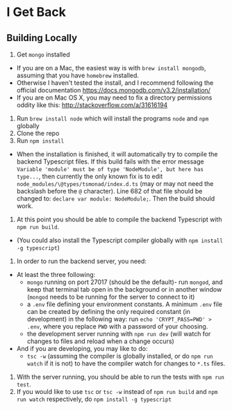 # I Get Back

## Building Locally

1. Get `mongo` installed
  * If you are on a Mac, the easiest way is with `brew install mongodb`, assuming that you have `homebrew` installed.
  * Otherwise I haven't tested the install, and I recommend following the official documentation https://docs.mongodb.com/v3.2/installation/
  * If you are on Mac OS X, you may need to fix a directory permissions oddity like this: http://stackoverflow.com/a/31616194
1. Run `brew install node` which will install the programs `node` and `npm` globally
1. Clone the repo
1. Run `npm install`
  * When the installation is finished, it will automatically try to compile the backend Typescript files.  If this build fails with the error message `Variable 'module' must be of type 'NodeModule', but here has type...`, then currently the only known fix is to edit `node_modules/\@types/tsmonad/index.d.ts` (may or may not need the backslash before the `@` character).  Line 682 of that file should be changed to: `declare var module: NodeModule;`.  Then the build should work.
1. At this point you should be able to compile the backend Typescript with `npm run build`.
  * (You could also install the Typescript compiler globally with `npm install -g typescript`)
1. In order to run the backend server, you need:
  * At least the three following:
    * `mongo` running on port 27017 (should be the default)- run `mongod`, and keep that terminal tab open in the background or in another window (`mongod` needs to be running for the server to connect to it)
    * a `.env` file defining your environment constants.  A minimum `.env` file can be created by defining the only required constant (in development) in the following way: run `echo 'CRYPT_PASS=PWD' > .env`, where you replace `PWD` with a password of your choosing.
    * the development server running with `npm run dev` (will watch for changes to files and reload when a change occurs)
  * And if you are developing, you may like to do:
    * `tsc -w` (assuming the compiler is globally installed, or do `npm run watch` if it is not) to have the compiler watch for changes to `*.ts` files.
1. With the server running, you should be able to run the tests with `npm run test`.
1. If you would like to use `tsc` or `tsc -w` instead of `npm run build` and `npm run watch` respectively, do `npm install -g typescript`
